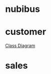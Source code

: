 # nubibus

# customer
[Class Diagram](https://raw.githubusercontent.com/nubes-dk/nubibus/main/customer.puml?token=ACF5TLVDHZPUASR7BLQFPQLBSEXUO)
# sales

